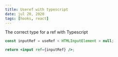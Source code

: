```yaml
---
title: Useref with typescript
date: jul 20, 2020
tags: [hooks, react]
---
```


The correct type for a ref with Typescript

```jsx
const inputRef = useRef < HTMLInputElement > null;

return <input ref={inputRef} />;
```
